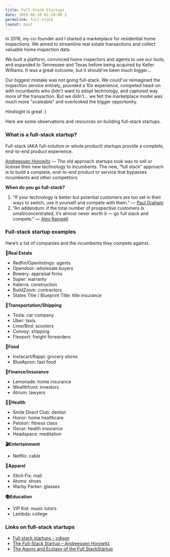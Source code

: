 ```yaml
---
title: Full-Stack Startups
date: 2019-06-10 02:28:00 Z
permalink: full-stack
layout: post
---
```


In 2016, my co-founder and I started a marketplace for residential home inspections. We aimed to streamline real estate transactions and collect valuable home inspection data. 

We built a platform, convinced home inspectors and agents to use our tools, and expanded to Tennessee and Texas before being acquired by Keller Williams. It was a great outcome, but it should've been much bigger...

Our biggest mistake was not going full-stack. We could've reimagined the inspection service entirely, provided a 10x experience, competed head-on with incumbents who didn't want to adopt technology, and captured way more of the transaction. But we didn't… we felt the marketplace model was much more "scaleable" and overlooked the bigger opportunity. 

Hindsight is great :) 

Here are some observations and resources on building full-stack startups. 

### What is a full-stack startup? 
Full-stack (AKA full-solution or whole product) startups provide a complete, end-to-end product experience. 

[Andreessen Horowitz](https://a16z.com/2015/01/22/the-full-stack-startup/) — The old approach startups took was to sell or license their new technology to incumbents. The new, “full stack” approach is to build a complete, end-to-end product or service that bypasses incumbents and other competitors

**When do you go full-stack?**
 
1. “If your technology is better but potential customers are too set in their ways to switch, use it yourself and compete with them.” — [Paul Graham](https://twitter.com/paulg/status/1027237216597110784)  
2. “An addendum: if the total number of prospective customers is small/concentrated, it’s almost never worth it — go full stack and compete.” — [Alex Rampell](https://twitter.com/arampell/status/1027417990738759680)

 
### Full-stack startup examples
Here’s a list of companies and the incumbents they compete against. 

**🏡Real Estate**
* Redfin/Openlistings: agents
* Opendoor: wholesale buyers
* Bowery: appraisal firms
* Super: warranty 
* Katerra: construction
* BuildZoom: contractors
* States Title / Blueprint Title: title insurance

**🚗Transportation/Shipping**
* Tesla: car company 
* Uber: taxis 
* Lime/Bird: scooters
* Convoy: shipping
* Flexport: freight forwarders

**🌮Food**
* Instacart/Rappi: grocery stores 
* BlueApron: fast food

**💸Finance/Insurance**
* Lemonade: home insurance 
* Wealthfront: investors
* Atrium: lawyers

**👩‍⚕️Health**
* Smile Direct Club: dentist
* Honor: home healthcare
* Peloton: fitness class
* Oscar: health insurance 
* Headspace: meditation 

**🎬Entertainment**
* Netflix: cable 

**👚Apparel**
* Stich Fix: mall
* Atoms: shoes
* Warby Parker: glasses

**📚Education**
* VIP Kid: music tutors 
* Lambda: college
	

### Links on full-stack startups
* [Full stack startups - cdixon](http://cdixon.org/2014/03/15/full-stack-startups/)
* [The Full-Stack Startup – Andreessen Horowitz](https://a16z.com/2015/01/22/the-full-stack-startup/)
* [The Agony and Ecstasy of the Full StackStartup](https://medium.com/@leohealth/the-agony-and-ecstasy-of-the-full-stack-startup-48badb72ea1e)

